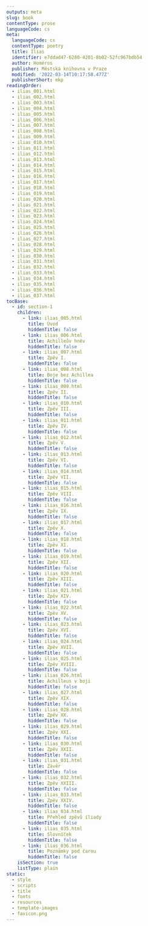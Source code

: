 ```yaml
---
outputs: meta
slug: book
contentType: prose
languageCode: cs
meta:
  languageCode: cs
  contentType: poetry
  title: Ílias
  identifier: e7ddad47-6280-4201-8b02-52fc967bdb54
  author: Homéros
  publisher: Městská knihovna v Praze
  modified: '2022-03-14T10:17:58.477Z'
  publisherShort: mkp
readingOrder:
  - ilias_001.html
  - ilias_002.html
  - ilias_003.html
  - ilias_004.html
  - ilias_005.html
  - ilias_006.html
  - ilias_007.html
  - ilias_008.html
  - ilias_009.html
  - ilias_010.html
  - ilias_011.html
  - ilias_012.html
  - ilias_013.html
  - ilias_014.html
  - ilias_015.html
  - ilias_016.html
  - ilias_017.html
  - ilias_018.html
  - ilias_019.html
  - ilias_020.html
  - ilias_021.html
  - ilias_022.html
  - ilias_023.html
  - ilias_024.html
  - ilias_025.html
  - ilias_026.html
  - ilias_027.html
  - ilias_028.html
  - ilias_029.html
  - ilias_030.html
  - ilias_031.html
  - ilias_032.html
  - ilias_033.html
  - ilias_034.html
  - ilias_035.html
  - ilias_036.html
  - ilias_037.html
tocBase:
  - id: section-1
    children:
      - link: ilias_005.html
        title: Úvod
        hiddenTitle: false
      - link: ilias_006.html
        title: Achilleův hněv
        hiddenTitle: false
      - link: ilias_007.html
        title: Zpěv I.
        hiddenTitle: false
      - link: ilias_008.html
        title: Boje bez Achillea
        hiddenTitle: false
      - link: ilias_009.html
        title: Zpěv II.
        hiddenTitle: false
      - link: ilias_010.html
        title: Zpěv III.
        hiddenTitle: false
      - link: ilias_011.html
        title: Zpěv IV.
        hiddenTitle: false
      - link: ilias_012.html
        title: Zpěv V.
        hiddenTitle: false
      - link: ilias_013.html
        title: Zpěv VI.
        hiddenTitle: false
      - link: ilias_014.html
        title: Zpěv VII.
        hiddenTitle: false
      - link: ilias_015.html
        title: Zpěv VIII.
        hiddenTitle: false
      - link: ilias_016.html
        title: Zpěv IX.
        hiddenTitle: false
      - link: ilias_017.html
        title: Zpěv X.
        hiddenTitle: false
      - link: ilias_018.html
        title: Zpěv XI.
        hiddenTitle: false
      - link: ilias_019.html
        title: Zpěv XII.
        hiddenTitle: false
      - link: ilias_020.html
        title: Zpěv XIII.
        hiddenTitle: false
      - link: ilias_021.html
        title: Zpěv XIV.
        hiddenTitle: false
      - link: ilias_022.html
        title: Zpěv XV.
        hiddenTitle: false
      - link: ilias_023.html
        title: Zpěv XVI.
        hiddenTitle: false
      - link: ilias_024.html
        title: Zpěv XVII.
        hiddenTitle: false
      - link: ilias_025.html
        title: Zpěv XVIII.
        hiddenTitle: false
      - link: ilias_026.html
        title: Achilleus v boji
        hiddenTitle: false
      - link: ilias_027.html
        title: Zpěv XIX.
        hiddenTitle: false
      - link: ilias_028.html
        title: Zpěv XX.
        hiddenTitle: false
      - link: ilias_029.html
        title: Zpěv XXI.
        hiddenTitle: false
      - link: ilias_030.html
        title: Zpěv XXII.
        hiddenTitle: false
      - link: ilias_031.html
        title: Závěr
        hiddenTitle: false
      - link: ilias_032.html
        title: Zpěv XXIII.
        hiddenTitle: false
      - link: ilias_033.html
        title: Zpěv XXIV.
        hiddenTitle: false
      - link: ilias_034.html
        title: Přehled zpěvů íliady
        hiddenTitle: false
      - link: ilias_035.html
        title: Slovníček
        hiddenTitle: false
      - link: ilias_036.html
        title: Poznámky pod čarou
        hiddenTitle: false
    isSection: true
    listType: plain
static:
  - style
  - scripts
  - title
  - fonts
  - resources
  - template-images
  - favicon.png
---
```

